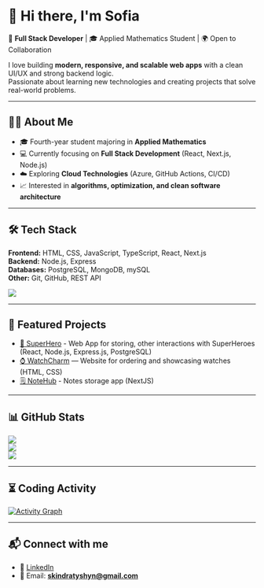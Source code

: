 # 👋 Hi there, I'm Sofia  

🚀 **Full Stack Developer** | 🎓 Applied Mathematics Student | 🌍 Open to Collaboration  

I love building **modern, responsive, and scalable web apps** with a clean UI/UX and strong backend logic.  
Passionate about learning new technologies and creating projects that solve real-world problems.  

---

## 🙋‍♀️ About Me  

- 🎓 Fourth-year student majoring in **Applied Mathematics**  
- 💻 Currently focusing on **Full Stack Development** (React, Next.js, Node.js)  
- ☁️ Exploring **Cloud Technologies** (Azure, GitHub Actions, CI/CD)  
- 📈 Interested in **algorithms, optimization, and clean software architecture**  

---

## 🛠️ Tech Stack  

**Frontend:** HTML, CSS, JavaScript, TypeScript, React, Next.js  
**Backend:** Node.js, Express  
**Databases:** PostgreSQL, MongoDB, mySQL  
**Other:** Git, GitHub, REST API  

<p align="left">
  <img src="https://skillicons.dev/icons?i=html,css,js,ts,react,nextjs,nodejs,express,postgres,mongodb,mysql,git,github" />
</p>

---

## 🚀 Featured Projects  

- [🦸 SuperHero](https://github.com/sofia-kindratyshyn/heroes-test) - Web App for storing, other interactions with SuperHeroes (React, Node.js, Express.js, PostgreSQL)
- [⌚ WatchCharm](https://github.com/sofia-kindratyshyn/watch-project) — Website for ordering and showcasing watches (HTML, CSS)
- [🗒️ NoteHub](https://github.com/sofia-kindratyshyn/09-auth) - Notes storage app (NextJS)

---

## 📊 GitHub Stats  

![](https://github-readme-stats.vercel.app/api?username=sofia-kindratyshyn&show_icons=true&theme=tokyonight)  
![](https://github-readme-streak-stats.herokuapp.com/?user=sofia-kindratyshyn&theme=tokyonight)  
![](https://github-readme-stats.vercel.app/api/top-langs/?username=sofia-kindratyshyn&layout=compact&theme=tokyonight)  

---

## ⏳ Coding Activity  

<!-- Requires WakaTime account  -->
<!-- [![wakatime](https://wakatime.com/badge/user/your-wakatime-id.svg)](https://wakatime.com/@2d66b339-e97d-4caa-879b-86ecf85d72d4) -->

[![Activity Graph](https://github-readme-activity-graph.vercel.app/graph?username=sofia-kindratyshyn&theme=tokyo-night)](https://github.com/ashutosh00710/github-readme-activity-graph)  

---

## 📬 Connect with me  

- 💼 [LinkedIn](https://www.linkedin.com/in/sofia-kindratyshyn) 
- 📧 Email: **skindratyshyn@gmail.com**  
